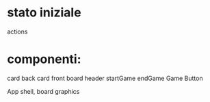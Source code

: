 # stato iniziale

actions

# componenti:

card back
card front
board
header
startGame
endGame
Game
Button

App shell, board graphics
